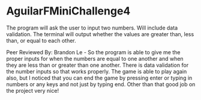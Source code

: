 # AguilarFMiniChallenge4

The program will ask the user to input two numbers. Will include data validation.
The terminal will output whether the values are greater than, less than, or equal to each other.

Peer Reviewed By: Brandon Le - So the program is able to give me the proper inputs for when the numbers are equal to one another and when they are less than or greater than one another. There is data validation for the number inputs so that works properly. The game is able to play again also, but I noticed that you can end the game by pressing enter or typing in numbers or any keys and not just by typing end. Other than that good job on the project very nice!

